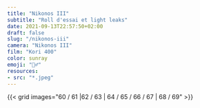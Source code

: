```yaml
---
title: "Nikonos III"
subtitle: "Roll d'essai et light leaks"
date: 2021-09-13T22:57:50+02:00
draft: false
slug: "/nikonos-iii"
camera: "Nikonos III"
film: "Kori 400"
color: sunray
emoji: "🏄‍♂️"
resources:
- src: "*.jpeg"
---
```

 
 {{< grid images="60 / 61 |62 / 63 | 64 / 65 / 66 / 67 | 68 / 69" >}}
 